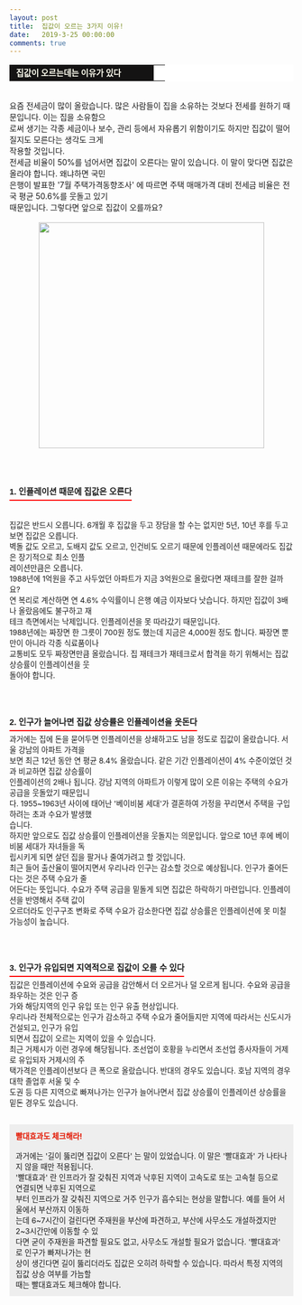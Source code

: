 ```yaml
---
layout: post
title:  집값이 오르는 3가지 이유!
date:   2019-3-25 00:00:00
comments: true
---
```



<span style="font-size: 10pt;"><div><table width="99%" bgcolor="#ffffff" cellspacing="1" cellpadding="2"><tbody><tr><td width="240" bgcolor="#141313" style-="border-bottom:#141313 1px solid; border-left:#141313 1px solid; border-top:#141313 1px solid; &#13;&#10;border-right:#141313 1px solid"><span style="color: rgb(0, 0, 0); font-family: 맑은 고딕, dotum, verdana; font-size: 11pt;"><strong><span syle="font-size:11pt"><font color="#fffff0">&nbsp;집값이 오르는데는 이유가 있다</font></span></strong></span></td><td style="border-width: 0px 0px 1px; border-style: solid; border-color: rgb(255, 255, 255) rgb(255, 255, 255) rgb(20, 19, 19);"><span style="font-size: 11pt;"><font color="#000000">&nbsp;</font></span></td></tr></tbody></table><br>요즘 전세금이 많이 올랐습니다. 많은 사람들이 집을 소유하는 것보다 전세를 원하기 때문입니다. 이는 집을 소유함으<br> 로써 생기는 각종 세금이나 보수, 관리 등에서 자유롭기 위함이기도 하지만 집값이 떨어질지도 모른다는 생각도 크게<br> 작용할 것입니다. <br>전세금 비율이 50%를 넘어서면 집값이 오른다는 말이 있습니다. 이 말이 맞다면 집값은 올라야 합니다. 왜냐하면 국민<br> 은행이 발표한 '7월 주택가격동향조사' 에 따르면 주택 매매가격 대비 전세금 비율은 전국 평균 50.6%를 웃돌고 있기<br> 때문입니다. 그렇다면 앞으로 집값이 오를까요?<br><br><p style="margin: 0px;"><div class="imageblock center" style="text-align: center; clear: both;"><span data-url="https://t1.daumcdn.net/cfile/tistory/203047454E8D302334?download" data-lightbox="lightbox"><img width="400" height="400" style="height: auto; cursor: pointer; max-width: 100%;" alt="" src="https://t1.daumcdn.net/cfile/tistory/203047454E8D302334" filename="cfile2.uf@203047454E8D302334DE1D.jpg" filemime=""></span></div><p></p><br><br><br><h3 style="font: bold 11pt/normal 맑은 고딕, Dotum, Sans-serif; margin: 0px; padding: 0px 0px 5px; border-bottom-color: rgb(255, 0, 0); border-bottom-width: 2px; border-bottom-style: solid; float: left; font-size-adjust: none; font-stretch: normal;">1. 인플레이션 때문에 집값은 오른다</h3></div><p></p></span><p><br></p><span style="font-size: 10pt;"><p>﻿<br>집값은 반드시 오릅니다. 6개월 후 집값을 두고 장담을 할 수는 없지만 5년, 10년 후를 두고 보면 집값은 오릅니다.<br>벽돌 값도 오르고, 도배지 값도 오르고, 인건비도 오르기 때문에 인플레이션 때문에라도 집값은 장기적으로 최소 인플<br> 레이션만큼은 오릅니다.<br>1988년에 1억원을 주고 사두었던 아파트가 지금 3억원으로 올랐다면 재테크를 잘한 걸까요? <br>연 복리로 계산하면 연 4.6% 수익률이니 은행 예금 이자보다 낫습니다. 하지만 집값이 3배나 올랐음에도 불구하고 재<br> 테크 측면에서는 낙제입니다. 인플레이션을 못 따라갔기 때문입니다.<br>1988년에는 짜장면 한 그릇이 700원 정도 했는데 지금은 4,000원 정도 합니다. 짜장면 뿐만이 아니라 각종 식료품이나<br> 교통비도 모두 짜장면만큼 올랐습니다. 집 재테크가 재테크로서 합격을 하기 위해서는 집값 상승률이 인플레이션을 웃<br> 돌아야 합니다.<br><br><br><br></p><h3 style="font: bold 11pt/normal 맑은 고딕, Dotum, Sans-serif; margin: 0px; padding: 0px 0px 5px; border-bottom-color: rgb(255, 0, 0); border-bottom-width: 2px; border-bottom-style: solid; float: left; font-size-adjust: none; font-stretch: normal;">2. 인구가 늘어나면 집값 상승률은 인플레이션을 웃돈다</h3><p><br><br>과거에는 집에 돈을 묻어두면 인플레이션을 상쇄하고도 남을 정도로 집값이 올랐습니다. 서울 강남의 아파트 가격을<br> 보면 최근 12년 동안 연 평균 8.4% 올랐습니다. 같은 기간 인플레이션이 4% 수준이었던 것과 비교하면 집값 상승률이<br> 인플레이션의 2배나 됩니다. 강남 지역의 아파트가 이렇게 많이 오른 이유는 주택의 수요가 공급을 웃돌았기 때문입니<br> 다. 1955~1963년 사이에 태어난 '베이비붐 세대'가 결혼하여 가정을 꾸리면서 주택을 구입하려는 초과 수요가 발생했<br> 습니다. <br>하지만 앞으로도 집값 상승률이 인플레이션을 웃돌지는 의문입니다. 앞으로 10년 후에 베이비붐 세대가 자녀들을 독<br> 립시키게 되면 살던 집을 팔거나 줄여가려고 할 것입니다.<br>최근 들어 출산율이 떨어지면서 우리나라 인구는 감소할 것으로 예상됩니다. 인구가 줄어든다는 것은 주택 수요가 줄<br> 어든다는 뜻입니다. 수요가 주택 공급을 밑돌게 되면 집값은 하락하기 마련입니다. 인플레이션을 반영해서 주택 값이<br> 오르더라도 인구구조 변화로 주택 수요가 감소한다면 집값 상승률은 인플레이션에 못 미칠 가능성이 높습니다.<br><br><br><br></p><h3 style="font: bold 11pt/normal 맑은 고딕, Dotum, Sans-serif; margin: 0px; padding: 0px 0px 5px; border-bottom-color: rgb(255, 0, 0); border-bottom-width: 2px; border-bottom-style: solid; float: left; font-size-adjust: none; font-stretch: normal;">3. 인구가 유입되면 지역적으로 집값이 오를 수 있다</h3><p><br><br>집값은 인플레이션에 수요와 공급을 감안해서 더 오르거나 덜 오르게 됩니다. 수요와 공급을 좌우하는 것은 인구 증<br> 가와 해당지역의 인구 유입 또는 인구 유출 현상입니다.<br>우리나라 전체적으로는 인구가 감소하고 주택 수요가 줄어들지만 지역에 따라서는 신도시가 건설되고, 인구가 유입<br> 되면서 집값이 오르는 지역이 있을 수 있습니다.<br>최근 거제시가 이런 경우에 해당됩니다. 조선업이 호황을 누리면서 조선업 종사자들이 거제로 유입되자 거제시의 주<br> 택가격은 인플레이션보다 큰 폭으로 올랐습니다. 반대의 경우도 있습니다. 호남 지역의 경우 대학 졸업후 서울 및 수<br> 도권 등 다른 지역으로 빠져나가는 인구가 늘어나면서 집값 상승률이 인플레이션 상승률을 밑돈 경우도 있습니다.<br><br></p><div class="txc-textbox" style="padding: 10px; border: 1px solid rgb(238, 238, 238); border-image: none; background-color: rgb(238, 238, 238);"><strong><font color="#e31600">빨대효과도 체크해라!</font></strong><br><br>과거에는 '길이 뚫리면 집값이 오른다' 는 말이 있었습니다. 이 말은 '빨대효과' 가 나타나지 않을 때만 적용됩니다.<br> '빨대효과' 란 인프라가 잘 갖춰진 지역과 낙후된 지역이 고속도로 또는 고속철 등으로 연결되면 낙후된 지역으로<br> 부터 인프라가 잘 갖춰진 지역으로 거주 인구가 흡수되는 현상을 말합니다. 예를 들어 서울에서 부산까지 이동하<br> 는데 6~7시간이 걸린다면 주재원을 부산에 파견하고, 부산에 사무소도 개설하겠지만 2~3시간만에 이동할 수 있<br> 다면 굳이 주재원을 파견할 필요도 없고, 사무소도 개설할 필요가 없습니다. '빨대효과' 로 인구가 빠져나가는 현<br> 상이 생긴다면 길이 뚫리더라도 집값은 오히려 하락할 수 있습니다. 따라서 특정 지역의 집값 상승 여부를 가늠할 <br> 때는 빨대효과도 체크해야 합니다.</div></span><p><br></p>